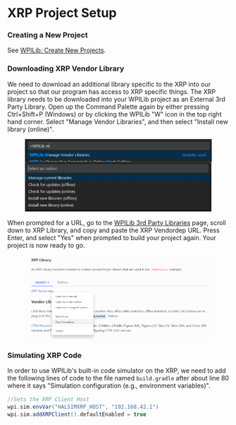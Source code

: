 # XRP Project Setup

### Creating a New Project

See [WPILib: Create New Projects](../../frc-programming-theory/wpilib-vscode-how-to/wpilib-create-new-projects.md).

### Downloading XRP Vendor Library

We need to download an additional library specific to the XRP into our project so that our program has access to XRP specific things.  The XRP library needs to be downloaded into your WPILib project as an External 3rd Party Library.  Open up the Command Palette again by either pressing Ctrl+Shift+P (Windows) or by clicking the WPILib "W" icon in the top right hand corner.  Select "Manage Vendor Libraries", and then select "Install new library (online)".

<figure><img src="../../.gitbook/assets/wpilib-install-3rd-party-libs.png" alt=""><figcaption></figcaption></figure>

When prompted for a URL, go to the [WPILib 3rd Party Libraries](https://docs.wpilib.org/en/stable/docs/software/vscode-overview/3rd-party-libraries.html) page, scroll down to XRP Library, and copy and paste the XRP Vendordep URL.  Press Enter, and select "Yes" when prompted to build your project again.  Your project is now ready to go.

<figure><img src="../../.gitbook/assets/xrp-lib-copy-vendordep-link.PNG" alt=""><figcaption></figcaption></figure>

### Simulating XRP Code

In order to use WPILib's built-in code simulator on the XRP, we need to add the following lines of code to the file named `build.gradle` after about line 80 where it says "Simulation configuration (e.g., environment variables)".

```gradle
//Sets the XRP Client Host
wpi.sim.envVar("HALSIMXRP_HOST", "192.168.42.1")
wpi.sim.addXRPClient().defaultEnabled = true
```
